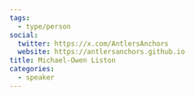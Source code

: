 ```yaml
---
tags:
  - type/person
social:
  twitter: https://x.com/AntlersAnchors
  website: https://antlersanchors.github.io
title: Michael-Owen Liston
categories:
  - speaker
---
```


